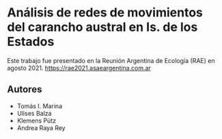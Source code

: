 # Análisis de redes de movimientos del carancho austral en Is. de los Estados

Este trabajo fue presentado en la Reunión Argentina de Ecología (RAE) en agosto 2021. https://rae2021.asaeargentina.com.ar

## Autores
* Tomás I. Marina
* Ulises Balza
* Klemens Pütz
* Andrea Raya Rey
